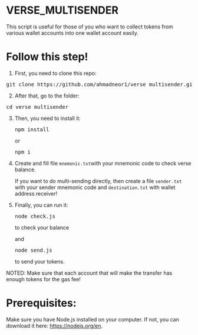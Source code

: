 # VERSE_MULTISENDER

This script is useful for those of you who want to collect tokens from various wallet accounts into one wallet account easily.

# Follow this step!

1. First, you need to clone this repo:
<pre lang="markdown">git clone https://github.com/ahmadneor1/verse_multisender.git</pre>
2. After that, go to the folder:
<pre lang="markdown">cd verse_multisender</pre>
3. Then, you need to install it:
   <pre lang="markdown">npm install</pre>
   or
   <pre lang="markdown">npm i</pre>
4. Create and fill file `mnemonic.txt`with your mnemonic code to check verse balance.

   If you want to do multi-sending directly, then create a file `sender.txt` with your sender mnemonic code and `destination.txt` with wallet address receiver!

5. Finally, you can run it:
   <pre lang="markdown">node check.js</pre> to check your balance
   and
   <pre lang="markdown">node send.js</pre> to send your tokens.

NOTED: Make sure that each account that will make the transfer has enough tokens for the gas fee!

# Prerequisites:

Make sure you have Node.js installed on your computer. If not, you can download it here: https://nodejs.org/en.
